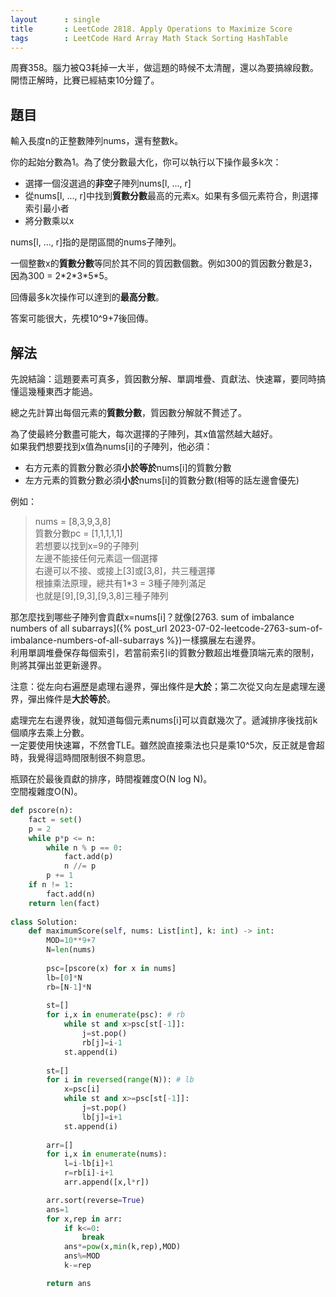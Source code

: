 ```yaml
---
layout      : single
title       : LeetCode 2818. Apply Operations to Maximize Score
tags        : LeetCode Hard Array Math Stack Sorting HashTable
---
```

周賽358。腦力被Q3耗掉一大半，做這題的時候不太清醒，還以為要搞線段數。  
開悟正解時，比賽已經結束10分鐘了。  

## 題目

輸入長度n的正整數陣列nums，還有整數k。  

你的起始分數為1。為了使分數最大化，你可以執行以下操作最多k次：  

- 選擇一個沒選過的**非空**子陣列nums[l, ..., r]  
- 從nums[l, ..., r]中找到**質數分數**最高的元素x。如果有多個元素符合，則選擇索引最小者  
- 將分數乘以x  

nums[l, ..., r]指的是閉區間的nums子陣列。  

一個整數x的**質數分數**等同於其不同的質因數個數。例如300的質因數分數是3，因為300 = 2\*2\*3\*5\*5。  

回傳最多k次操作可以達到的**最高分數**。  

答案可能很大，先模10^9+7後回傳。  

## 解法

先說結論：這題要素可真多，質因數分解、單調堆疊、貢獻法、快速冪，要同時搞懂這幾種東西才能過。  

總之先計算出每個元素的**質數分數**，質因數分解就不贅述了。  

為了使最終分數盡可能大，每次選擇的子陣列，其x值當然越大越好。  
如果我們想要找到x值為nums[i]的子陣列，他必須：  

- 右方元素的質數分數必須**小於等於**nums[i]的質數分數  
- 左方元素的質數分數必須**小於**nums[i]的質數分數(相等的話左邊會優先)  

例如：  
> nums = [8,3,9,3,8]  
> 質數分數pc = [1,1,1,1,1]  
> 若想要以找到x=9的子陣列  
> 左邊不能接任何元素這一個選擇  
> 右邊可以不接、或接上[3]或[3,8]，共三種選擇  
> 根據乘法原理，總共有1\*3 = 3種子陣列滿足  
> 也就是[9],[9,3],[9,3,8]三種子陣列  

那怎麼找到哪些子陣列會貢獻x=nums[i]？就像[2763. sum of imbalance numbers of all subarrays]({% post_url 2023-07-02-leetcode-2763-sum-of-imbalance-numbers-of-all-subarrays %})一樣擴展左右邊界。  
利用單調堆疊保存每個索引，若當前索引i的質數分數超出堆疊頂端元素的限制，則將其彈出並更新邊界。  

注意：從左向右遍歷是處理右邊界，彈出條件是**大於**；第二次從又向左是處理左邊界，彈出條件是**大於等於**。  

處理完左右邊界後，就知道每個元素nums[i]可以貢獻幾次了。遞減排序後找前k個順序去乘上分數。  
一定要使用快速冪，不然會TLE。雖然說直接乘法也只是乘10^5次，反正就是會超時，我覺得這時間限制很不夠意思。  

瓶頸在於最後貢獻的排序，時間複雜度O(N log N)。  
空間複雜度O(N)。  

```python
def pscore(n):
    fact = set()
    p = 2
    while p*p <= n:
        while n % p == 0:
            fact.add(p)
            n //= p
        p += 1
    if n != 1:
        fact.add(n)
    return len(fact)
    
class Solution:
    def maximumScore(self, nums: List[int], k: int) -> int:
        MOD=10**9+7
        N=len(nums)
        
        psc=[pscore(x) for x in nums]
        lb=[0]*N
        rb=[N-1]*N
    
        st=[]
        for i,x in enumerate(psc): # rb
            while st and x>psc[st[-1]]:
                j=st.pop()
                rb[j]=i-1
            st.append(i)
            
        st=[]
        for i in reversed(range(N)): # lb
            x=psc[i]
            while st and x>=psc[st[-1]]:
                j=st.pop()
                lb[j]=i+1
            st.append(i)
            
        arr=[]
        for i,x in enumerate(nums):
            l=i-lb[i]+1
            r=rb[i]-i+1
            arr.append([x,l*r])

        arr.sort(reverse=True)
        ans=1
        for x,rep in arr:
            if k<=0:
                break
            ans*=pow(x,min(k,rep),MOD)
            ans%=MOD
            k-=rep

        return ans
```
